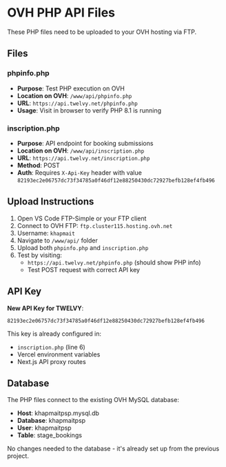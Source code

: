 # OVH PHP API Files

These PHP files need to be uploaded to your OVH hosting via FTP.

## Files

### phpinfo.php
- **Purpose**: Test PHP execution on OVH
- **Location on OVH**: `/www/api/phpinfo.php`
- **URL**: `https://api.twelvy.net/phpinfo.php`
- **Usage**: Visit in browser to verify PHP 8.1 is running

### inscription.php
- **Purpose**: API endpoint for booking submissions
- **Location on OVH**: `/www/api/inscription.php`
- **URL**: `https://api.twelvy.net/inscription.php`
- **Method**: POST
- **Auth**: Requires `X-Api-Key` header with value `82193ec2e06757dc73f34785a0f46df12e88250430dc72927befb128ef4fb496`

## Upload Instructions

1. Open VS Code FTP-Simple or your FTP client
2. Connect to OVH FTP: `ftp.cluster115.hosting.ovh.net`
3. Username: `khapmait`
4. Navigate to `/www/api/` folder
5. Upload both `phpinfo.php` and `inscription.php`
6. Test by visiting:
   - `https://api.twelvy.net/phpinfo.php` (should show PHP info)
   - Test POST request with correct API key

## API Key

**New API Key for TWELVY**:
```
82193ec2e06757dc73f34785a0f46df12e88250430dc72927befb128ef4fb496
```

This key is already configured in:
- `inscription.php` (line 6)
- Vercel environment variables
- Next.js API proxy routes

## Database

The PHP files connect to the existing OVH MySQL database:
- **Host**: khapmaitpsp.mysql.db
- **Database**: khapmaitpsp
- **User**: khapmaitpsp
- **Table**: stage_bookings

No changes needed to the database - it's already set up from the previous project.

